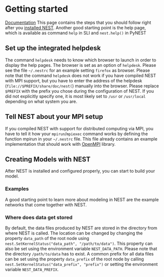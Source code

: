 # Getting started

[Documentation](documentation.md "Documentation")
This page contains the steps that you should follow right after you
[installed NEST](installation.md "Installation"). Another good
starting point is the help page, which is available as command `help` in SLI and
`nest.help()` in PyNEST

## Set up the integrated helpdesk

The command `helpdesk` needs to know which browser to launch in order to display
the help pages. The browser is set as an option of `helpdesk`. Please see the
file `~/.nestrc` for an example setting `firefox` as browser. Please note that
the command `helpdesk` does not work if you have compiled NEST with MPI support,
but you have to enter the address of the helpdesk
(`file://$PREFIX/share/doc/nest(`) manually into the browser. Please
replace `$PREFIX` with the prefix you chose during the configuration of NEST.
If you did not explicitly specify one, it is most likely set to `/usr` or
`/usr/local` depending on what system you are.

## Tell NEST about your MPI setup

If you compiled NEST with support for distributed computing via MPI, you have to
 tell it how your `mpirun`/`mpiexec` command works by defining the function
 mpirun in your `~/.nestrc` file. This file already contains an example
 implementation that should work with [OpenMPI](http://www.openmpi.org) library.

## Creating Models with NEST

After NEST is installed and configured properly, you can start to build your
model.

### Examples

A good starting point to learn more about modeling in NEST are the
example networks that come together with NEST.

### Where does data get stored

By default, the data files produced by NEST are stored in the directory from
where NEST is called. The location can be changed by changing the property
`data_path` of the root node using
`nest.SetKernelStatus("data_path", "/path/to/data")`. This property can also be
set using the environment variable `NEST_DATA_PATH`. Please note that the
directory `/path/to/data` has to exist. A common prefix for all data files can
be set using the property `data_prefix` of the root node by calling
`nest.SetKernelStatus("data_prefix", "prefix")` or setting the environment
variable `NEST_DATA_PREFIX`.
